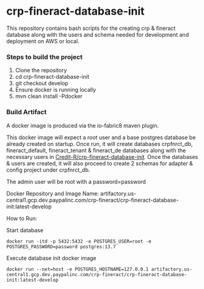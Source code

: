 # crp-fineract-database-init
This repository contains bash scripts for the creating crp & fineract database along with the users and schema needed for development and deployment on AWS or local.

### Steps to build the project
1. Clone the repository
2. cd crp-fineract-database-init
3. git checkout develop
4. Ensure docker is running locally
5. mvn clean install -Pdocker

### Build Artifact
A docker image is produced via the io-fabric8 maven plugin.

This docker image will expect a root user and a base postgres database be already created on startup. 
Once run, it will create databases crpfnrct_db, fineract_default, fineract_tenant & fineract_de databases along with the necessary users in [Credit-R/crp-fineract-database-init](https://github.paypal.com/Credit-R/crp-fineract-database/tree/develop/src/main/resources).
Once the databases & users are created, it will also proceed to create 2 schemas for adapter & config project under crpfnrct_db.

The admin user will be root with a password=password

Docker Repository and Image Name: artifactory.us-central1.gcp.dev.paypalinc.com/crp-fineract/crp-fineract-database-init:latest-develop

How to Run:

Start database
```
docker run -itd -p 5432:5432 -e POSTGRES_USER=root -e POSTGRES_PASSWORD=password postgres:13.7
```

Execute database init docker image
```
docker run --net=host -e POSTGRES_HOSTNAME=127.0.0.1 artifactory.us-central1.gcp.dev.paypalinc.com/crp-fineract/crp-fineract-database-init:latest-develop
```